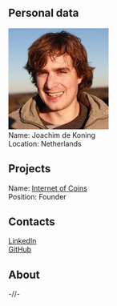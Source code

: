 ## Personal data
![joachim de koning photo](photo/joachim_de_koning.jpeg)  
Name:   Joachim de Koning  
Location: Netherlands   
## Projects 
Name: [Internet of Coins](../projects/internet_of_coins.md)  
Position: Founder   
## Contacts
[LinkedIn](https://www.linkedin.com/in/joachim-de-koning-a5874b25/)      
[GitHub](https://github.com/agent725)
## About
-//-
